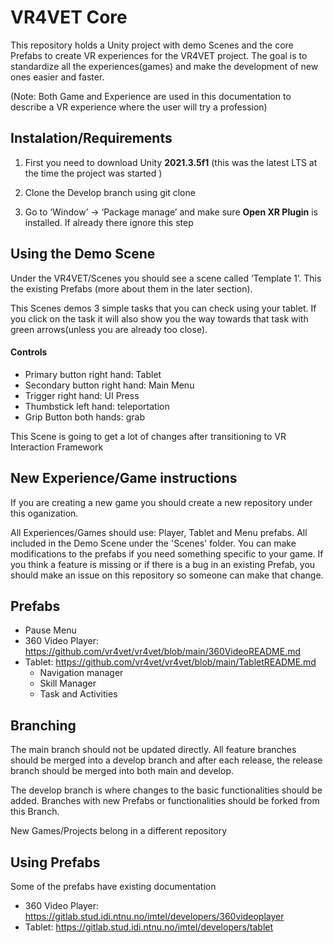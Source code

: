 # VR4VET Core
This repository holds a Unity project with demo Scenes and the core Prefabs to create VR experiences for the VR4VET project. The goal is to standardize all the experiences(games) and make the development of new ones easier and faster.

(Note: Both Game and Experience are used in this documentation to describe a VR experience where the user will try a profession)

## Instalation/Requirements

1. First you need to download Unity **2021.3.5f1** (this was the latest LTS at the time the project was started )

2. Clone the Develop branch using git clone 

3. Go to ‘Window’ -> ‘Package manage’ and make sure **Open XR Plugin** is installed. If  already there ignore this step


## Using the Demo Scene

Under the VR4VET/Scenes you should see a scene called ‘Template 1’. This the existing Prefabs (more about them in the later section). 

This Scenes demos 3 simple tasks that you can check using your tablet. If you click on the task it will also show you the way towards that task with green arrows(unless you are already too close). 

#### Controls

* Primary button right hand: Tablet
* Secondary button right hand: Main Menu
* Trigger right hand: UI Press
* Thumbstick left hand: teleportation
* Grip Button both hands: grab
 

This Scene is going to get a lot of changes after transitioning to VR Interaction Framework



## New Experience/Game instructions

If you are creating a new game you should create a new repository under this oganization. 

All Experiences/Games should use: Player, Tablet and Menu prefabs. All included in the Demo Scene under the 'Scenes' folder. You can make modifications to the prefabs if you need something specific to your game. If you think a feature is missing or if there is a bug in an existing Prefab, you should make an issue on this repository so someone can make that change.   


## Prefabs
* Pause Menu
* 360 Video Player: https://github.com/vr4vet/vr4vet/blob/main/360VideoREADME.md
* Tablet: https://github.com/vr4vet/vr4vet/blob/main/TabletREADME.md
  - Navigation manager
  - Skill Manager
  - Task and Activities

## Branching 
The main branch should not be updated directly. All feature branches should be merged into a develop branch and after each release, the release branch should be merged into both main and develop.

The develop branch is where changes to the basic functionalities should be added. Branches with new Prefabs or functionalities should be forked from this Branch.

New Games/Projects belong in a different repository

## Using Prefabs

Some of the prefabs have existing documentation

* 360 Video Player: https://gitlab.stud.idi.ntnu.no/imtel/developers/360videoplayer
* Tablet: https://gitlab.stud.idi.ntnu.no/imtel/developers/tablet


